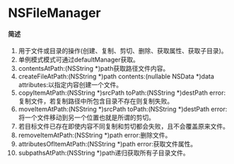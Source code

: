 # NSFileManager


#### 简述
1. 用于文件或目录的操作(创建、复制、剪切、删除、获取属性、获取子目录)。
2. 单例模式模式可通过defaultManager获取。
3. contentsAtPath:(NSString *)path获取路径文件内容。
4. createFileAtPath:(NSString *)path contents:(nullable NSData *)data attributes:以指定内容创建一个文件。
5. copyItemAtPath:(NSString *)srcPath toPath:(NSString *)destPath error:复制文件，若复制路径中所包含目录不存在则复制失败。
6. moveItemAtPath:(NSString *)srcPath toPath:(NSString *)destPath error:将一个文件移动到另一个位置也就是所谓的剪切。
7. 若目标文件已存在即使内容不同复制和剪切都会失败，且不会覆盖原来文件。
8. removeItemAtPath:(NSString *)path error:删除文件。
9. attributesOfItemAtPath:(NSString *)path error:获取文件属性。
10. subpathsAtPath:(NSString *)path递归获取所有子目录文件。




